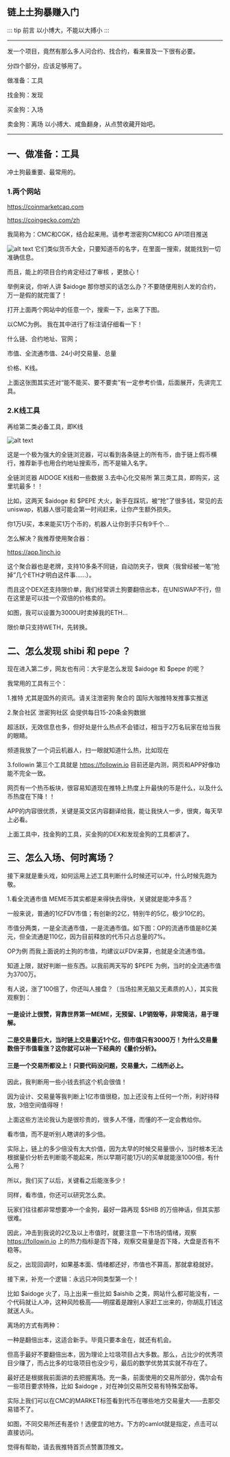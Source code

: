 ## 链上土狗暴赚入门
::: tip 前言
以小博大，不能以大搏小
:::
****
发一个项目，竟然有那么多人问合约、找合约，看来普及一下很有必要。

分四个部分，应该足够用了。

做准备：工具

找金狗：发现

买金狗：入场

卖金狗：离场 以小搏大、咸鱼翻身，从点赞收藏开始吧。
****
## 一、做准备：工具
冲土狗最重要、最常用的。

### 1.两个网站
https://coinmarketcap.com

https://coingecko.com/zh

我简称为：CMC和CGK，结合起来用。请参考泄密狗CM和CG API项目推送

![alt text](https://m2492468.695354.xyz/img/2024/12/27/6wl8bg.png
)
它们类似货币大全，只要知道币的名字，在里面一搜索，就能找到一切准确信息。

而且，能上的项目合约肯定经过了审核 ，更放心！

举例来说，你听人讲 $aidoge 那你想买的话怎么办？不要随便用别人发的合约，万一是假的就完蛋了！

打开上面两个网站中的任意一个，搜索一下，出来了下图。

以CMC为例。
我在其中进行了标注请仔细看一下！

什么链、合约地址、官网；

市值、全流通市值、24小时交易量、总量

价格、K线。

上面这张图其实还对“能不能买、要不要卖”有一定参考价值，后面展开，先讲完工具。

### 2.K线工具
再给第二类必备工具，即K线

![alt text](https://m2492468.695354.xyz/img/2024/12/27/6xmpsj.png
)


这是一个极为强大的全链浏览器，可以看到各条链上的所有币，由于链上假币横行，推荐新手也用合约地址搜索币，而不是输入名字。


全链浏览器
AIDOGE K线和一些数据
3.去中心化交易所
第三类工具，即购买，这里坑最多！！

比如，这两天 $aidoge 和 $PEPE 大火，新手在踩坑，被“抢”了很多钱，常见的去 uniswap，机器人很可能会第一时间赶来，让你产生额外损失。

你1万U买，本来能买1万个币的，机器人让你到手只有9千个…

怎么解决？我推荐使用聚合器：

https://app.1inch.io

这个聚合器也是老牌，支持10多条不同链，自动防夹子，很爽（我曾经被一笔“抢掉”几个ETH才明白这件事……）。

而且这个DEX还支持限价单，我们经常讲土狗要翻倍出本，在UNISWAP不行，但在这里是可以挂一个双倍的价格卖的。



如图，我可以设置为3000U时卖掉我的ETH…

限价单只支持WETH，先转换。

## 二、怎么发现 shibi 和 pepe ？
现在进入第二步，网友也有问：大宇是怎么发现 $aidoge 和 $pepe 的呢？

我常用的工具有三个：

1.推特
尤其是国外的资讯。请关注泄密狗 聚合的 国际大咖推特发推事实推送

2.聚合社区
  泄密狗社区 会提供每日15-20条金狗数据

超活跃，无效信息也多，但好处是什么热点不会错过，相当于2万名玩家在给当我的眼睛。

频道我放了一个词云机器人，扫一眼就知道什么热，比如现在


3.followin
第三个工具就是 https://followin.io  目前还是内测，网页和APP好像功能不完全一致。

网页有一个热币板块，很容易知道现在推特上热度上升最快的币是什么，以及什么币热度在下降！！


APP的内容很优质，关键是英文区内容翻译给我，能让我快人一步，很爽，每天早上必看。

上面工具中，找金狗的工具，买金狗的DEX和发现金狗的工具都讲了。

## 三、怎么入场、何时离场？

接下来就是重头戏，如何运用上述工具判断什么时候还可以冲，什么时候先跑为敬。

1.看全流通市值
MEME币其实都是来得快去得快，关键就是能冲多高？

一般来说，普通的1亿FDV市值；有创新的2亿，特别牛的5亿，极少10亿的。

市值分两类，一是全流通市值，一是流通市值。如下图：OP的流通市值是8亿美元，但全流通是110亿，因为目前释放的代币只占总量的7%。

OP为例
而我上面说的土狗的市值，均建议以FDV来算，也就是全流通市值。

知道上限，就好判断一些东西。以我前两天写的 $PEPE 为例，当时的全流通市值为3700万。

有人说，涨了100倍了，你还叫人接盘？（当场拉黑无脑又无素质的人），其实我观察到：

#### 一是设计上很赞，背靠世界第一MEME，无预留、LP销毁等，非常简洁，易于理解。

#### 二是交易量巨大，当时链上交易量近1个亿，但市值只有3000万！为什么交易量数倍于市值看涨？这你就可以补一下经典的《量价分析》。

#### 三是一个交易所都没上！只要代码没问题，交易量大，二线所必上。

因此，我判断用一些小钱去抓这个机会很值！

因为设计、交易量等我判断上1亿市值很稳，加上还没有上任何一个所，利好待释放，3倍空间值得呀！

上面这些方法论我认为是很珍贵的，很多人不懂，而懂的不一定会教给你。

看市值，而不是听别人瞎讲的多少倍。

实际上，链上的多少倍没有太大价值，因为太早的时候交易量很小，当时根本无法根据量价分析去判断能不能起来，所以早期可能1万U的买单就能涨1000倍，有什么用？

所以，我们买了以后，关键看之后能涨多少！

同样，看市值，你还可以研究怎么卖。

玩家们往往都非常想要冲一个金狗，最好一路再现 $SHIB 的万倍神话，但其实那很难。

因此，冲击到我说的2亿及以上市值时，就要注意一下市场的情绪，观察 https://followin.io 上的热力指标是否下降，观察交易量是否下降，大盘是否有不稳等。

反之，出现回调时，如果基本面、情绪都还好，市值也不算高，那就拿稳就好。

接下来，补充一个逻辑：永远只冲同类型第一个！

比如 $aidoge 火了，马上出来一些比如 $aishib 之类，网站什么都可能没有，一个代码就让人冲，这种风险极高——明摆着是蹭别人家赶工出来的，你胡乱打钱这就送人头。

离场的方式有两种：

一种是翻倍出本，这适合新手。毕竟只要本金在，就还有机会。

但高手最好不要翻倍出本，因为理论上垃圾项目占大多数。那么，占比少的优秀项目少赚了，而占比多的垃圾项目也没少亏，最后的数学优势其实就不存在了。

最好还是根据我前面讲的去把握离场。充一条，前面使用的交易所部分，偶尔会有一些项目要求特殊，比如 $aidoge ，对在神剑交易所交易有特殊奖励等。

实际上我们可以在CMC的MARKET标签看到代币在哪些地方交易量大——去那交易错不了。

如图，不同交易所还有差价！选便宜的地方。下方的camlot就是指定，点击可以直接访问。



觉得有帮助，请去我推特首页点赞置顶推文。